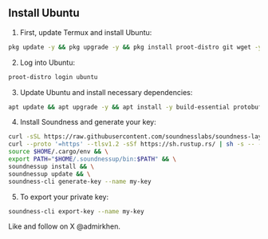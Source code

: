 ## Install Ubuntu

1. First, update Termux and install Ubuntu:

```bash
pkg update -y && pkg upgrade -y && pkg install proot-distro git wget -y && proot-distro install ubuntu && proot-distro login ubuntu
```
2. Log into Ubuntu:

```bash
proot-distro login ubuntu
```

3. Update Ubuntu and install necessary dependencies:
```bash
apt update && apt upgrade -y && apt install -y build-essential protobuf-compiler curl wget pkg-config libcrypto++-dev libc6-dev openssl libssl-dev
```


4. Install Soundness and generate your key:
```bash
curl -sSL https://raw.githubusercontent.com/soundnesslabs/soundness-layer/main/soundnessup/install | bash && \
curl --proto '=https' --tlsv1.2 -sSf https://sh.rustup.rs/ | sh -s -- -y && \
source $HOME/.cargo/env && \
export PATH="$HOME/.soundnessup/bin:$PATH" && \
soundnessup install && \
soundnessup update && \
soundness-cli generate-key --name my-key
```
5. To export your private key:
```bash
soundness-cli export-key --name my-key
```

Like and follow on X @admirkhen.
